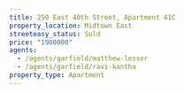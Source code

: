 ```yaml
---
title: 250 East 40th Street, Apartment 41C
property_location: Midtown East
streeteasy_status: Sold
price: "1900000"
agents:
  - /agents/garfield/matthew-lesser
  - /agents/garfield/ravi-kantha
property_type: Apartment
---
```

